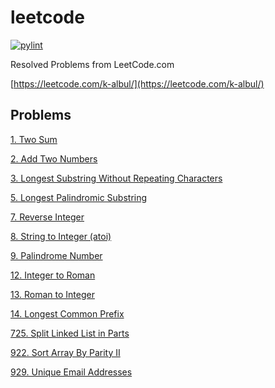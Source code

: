 # leetcode

[![pylint](https://github.com/albul-k/leetcode/actions/workflows/pylint.yml/badge.svg?branch=main)](https://github.com/albul-k/leetcode/actions/workflows/pylint.yml)

Resolved Problems from LeetCode.com

[https://leetcode.com/k-albul/](https://leetcode.com/k-albul/)

## Problems

[1. Two Sum](https://github.com/albul-k/leetcode/blob/main/src/easy/two_sum.py)

[2. Add Two Numbers](https://github.com/albul-k/leetcode/blob/main/src/medium/add_two_numbers.py)

[3. Longest Substring Without Repeating Characters](https://github.com/albul-k/leetcode/blob/main/src/medium/longest_substring_without_repeating_characters.py)

[5. Longest Palindromic Substring](https://github.com/albul-k/leetcode/blob/main/src/medium/longest_palindromic_substring.py)

[7. Reverse Integer](https://github.com/albul-k/leetcode/blob/main/src/easy/reverse_integer.py)

[8. String to Integer (atoi)](https://github.com/albul-k/leetcode/blob/main/src/medium/string_to_integer_atoi.py)

[9. Palindrome Number](https://github.com/albul-k/leetcode/blob/main/src/easy/palindrome_number.py)

[12. Integer to Roman](https://github.com/albul-k/leetcode/blob/main/src/medium/integer_to_roman.py)

[13. Roman to Integer](https://github.com/albul-k/leetcode/blob/main/src/easy/roman_to_integer.py)

[14. Longest Common Prefix](https://github.com/albul-k/leetcode/blob/main/src/easy/longest_common_prefix.py)

[725. Split Linked List in Parts](https://github.com/albul-k/leetcode/blob/main/src/medium/split_linked_list_in_parts.py)

[922. Sort Array By Parity II](https://github.com/albul-k/leetcode/blob/main/src/easy/sort_array_by_parity_ii.py)

[929. Unique Email Addresses](https://github.com/albul-k/leetcode/blob/main/src/easy/unique_email_addresses.py)
